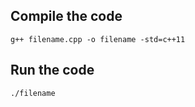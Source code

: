 ## Compile the code
```
g++ filename.cpp -o filename -std=c++11
```
## Run the code
```
./filename
```

